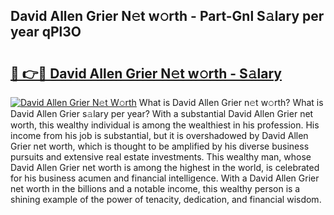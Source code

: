 ## David Allen Grier N𝚎t w𝚘rth - Part-Gnl S𝚊lary per year qPl3O

# <h2><a href="http://gc2bch7.nevu.top/?p=David+Allen+Grier">🔗 👉🔴 David Allen Grier N𝚎t w𝚘rth - S𝚊lary</a></h2>

[![David Allen Grier N𝚎t W𝚘rth](https://i.imgur.com/Oavwk0R.jpeg)](http://gc2bch7.nevu.top/?p=David+Allen+Grier)
What is David Allen Grier n𝚎t w𝚘rth? What is David Allen Grier s𝚊lary per year?
With a substantial David Allen Grier net worth, this wealthy individual is among the wealthiest in his profession. His income from his job is substantial, but it is overshadowed by David Allen Grier net worth, which is thought to be amplified by his diverse business pursuits and extensive real estate investments. This wealthy man, whose David Allen Grier net worth is among the highest in the world, is celebrated for his business acumen and financial intelligence. With a David Allen Grier net worth in the billions and a notable income, this wealthy person is a shining example of the power of tenacity, dedication, and financial wisdom.
